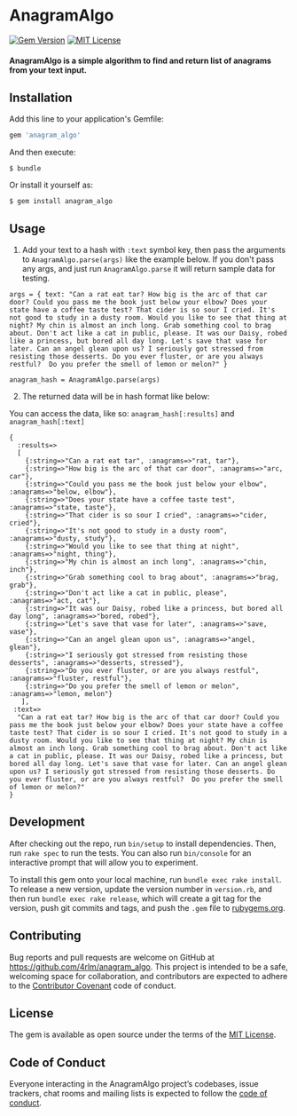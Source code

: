 # AnagramAlgo

[![Gem Version](https://badge.fury.io/rb/anagram_algo.svg)](https://badge.fury.io/rb/anagram_algo)
[![MIT License](https://img.shields.io/badge/License-MIT-yellow.svg)](https://opensource.org/licenses/MIT)

#### AnagramAlgo is a simple algorithm to find and return list of anagrams from your text input.

## Installation

Add this line to your application's Gemfile:

```ruby
gem 'anagram_algo'
```

And then execute:

    $ bundle

Or install it yourself as:

    $ gem install anagram_algo

## Usage

1) Add your text to a hash with `:text` symbol key, then pass the arguments to `AnagramAlgo.parse(args)` like the example below.  If you don't pass any args, and just run `AnagramAlgo.parse` it will return sample data for testing.

```
args = { text: "Can a rat eat tar? How big is the arc of that car door? Could you pass me the book just below your elbow? Does your state have a coffee taste test? That cider is so sour I cried. It's not good to study in a dusty room. Would you like to see that thing at night? My chin is almost an inch long. Grab something cool to brag about. Don't act like a cat in public, please. It was our Daisy, robed like a princess, but bored all day long. Let's save that vase for later. Can an angel glean upon us? I seriously got stressed from resisting those desserts. Do you ever fluster, or are you always restful?  Do you prefer the smell of lemon or melon?" }

anagram_hash = AnagramAlgo.parse(args)
```

2) The returned data will be in hash format like below:

You can access the data, like so: `anagram_hash[:results]` and `anagram_hash[:text]`

```
{
  :results=>
  [
    {:string=>"Can a rat eat tar", :anagrams=>"rat, tar"},
    {:string=>"How big is the arc of that car door", :anagrams=>"arc, car"},
    {:string=>"Could you pass me the book just below your elbow", :anagrams=>"below, elbow"},
    {:string=>"Does your state have a coffee taste test", :anagrams=>"state, taste"},
    {:string=>"That cider is so sour I cried", :anagrams=>"cider, cried"},
    {:string=>"It's not good to study in a dusty room", :anagrams=>"dusty, study"},
    {:string=>"Would you like to see that thing at night", :anagrams=>"night, thing"},
    {:string=>"My chin is almost an inch long", :anagrams=>"chin, inch"},
    {:string=>"Grab something cool to brag about", :anagrams=>"brag, grab"},
    {:string=>"Don't act like a cat in public, please", :anagrams=>"act, cat"},
    {:string=>"It was our Daisy, robed like a princess, but bored all day long", :anagrams=>"bored, robed"},
    {:string=>"Let's save that vase for later", :anagrams=>"save, vase"},
    {:string=>"Can an angel glean upon us", :anagrams=>"angel, glean"},
    {:string=>"I seriously got stressed from resisting those desserts", :anagrams=>"desserts, stressed"},
    {:string=>"Do you ever fluster, or are you always restful", :anagrams=>"fluster, restful"},
    {:string=>"Do you prefer the smell of lemon or melon", :anagrams=>"lemon, melon"}
   ],
 :text=>
  "Can a rat eat tar? How big is the arc of that car door? Could you pass me the book just below your elbow? Does your state have a coffee taste test? That cider is so sour I cried. It's not good to study in a dusty room. Would you like to see that thing at night? My chin is almost an inch long. Grab something cool to brag about. Don't act like a cat in public, please. It was our Daisy, robed like a princess, but bored all day long. Let's save that vase for later. Can an angel glean upon us? I seriously got stressed from resisting those desserts. Do you ever fluster, or are you always restful?  Do you prefer the smell of lemon or melon?"
}
```



## Development

After checking out the repo, run `bin/setup` to install dependencies. Then, run `rake spec` to run the tests. You can also run `bin/console` for an interactive prompt that will allow you to experiment.

To install this gem onto your local machine, run `bundle exec rake install`. To release a new version, update the version number in `version.rb`, and then run `bundle exec rake release`, which will create a git tag for the version, push git commits and tags, and push the `.gem` file to [rubygems.org](https://rubygems.org).

## Contributing

Bug reports and pull requests are welcome on GitHub at https://github.com/4rlm/anagram_algo. This project is intended to be a safe, welcoming space for collaboration, and contributors are expected to adhere to the [Contributor Covenant](http://contributor-covenant.org) code of conduct.

## License

The gem is available as open source under the terms of the [MIT License](https://opensource.org/licenses/MIT).

## Code of Conduct

Everyone interacting in the AnagramAlgo project’s codebases, issue trackers, chat rooms and mailing lists is expected to follow the [code of conduct](https://github.com/4rlm/anagram_algo/blob/master/CODE_OF_CONDUCT.md).
